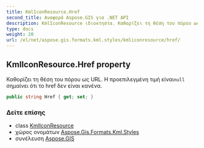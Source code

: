 ```yaml
---
title: KmlIconResource.Href
second_title: Αναφορά Aspose.GIS για .NET API
description: KmlIconResource ιδιοκτησία. Καθορίζει τη θέση του πόρου ως URL. Η προεπιλεγμένη τιμή είναιnull σημαίνει ότι το href δεν είναι κανένα.
type: docs
weight: 20
url: /el/net/aspose.gis.formats.kml.styles/kmliconresource/href/
---
```

## KmlIconResource.Href property

Καθορίζει τη θέση του πόρου ως URL. Η προεπιλεγμένη τιμή είναι`null` σημαίνει ότι το href δεν είναι κανένα.

```csharp
public string Href { get; set; }
```

### Δείτε επίσης

* class [KmlIconResource](../)
* χώρος ονομάτων [Aspose.Gis.Formats.Kml.Styles](../../kmliconresource/)
* συνέλευση [Aspose.GIS](../../../)


